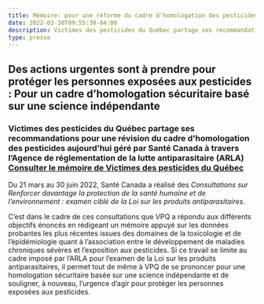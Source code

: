 ```yaml
---
title: Mémoire: pour une réforme du cadre d'homologation des pesticides au Canada qui protège la santé de toutes et de tous
date: 2022-03-30T09:55:38-04:00
description: Victimes des pesticides du Québec partage ses recommandations à Santé Canada - juin 2022
type: presse 
---
```


## **Des actions urgentes sont à prendre pour protéger les personnes exposées aux pesticides : Pour un cadre d’homologation sécuritaire basé sur une science indépendante** 


### Victimes des pesticides du Québec partage ses recommandations pour une révision du cadre d'homologation des pesticides aujourd’hui géré par Santé Canada à travers l’Agence de réglementation de la lutte antiparasitaire (ARLA) [Consulter le mémoire de Victimes des pesticides du Québec](LIEN)

Du 21 mars au 30 juin 2022, Santé Canada a réalisé des *Consultations sur Renforcer davantage la protection de la santé humaine et de l’environnement : examen ciblé de la Loi sur les produits antiparasitaires*. 

C’est dans le cadre de ces consultations que VPQ a répondu aux différents objectifs énoncés en rédigeant un mémoire appuyé sur les données probantes les plus récentes issues des domaines de la toxicologie et de l’épidémiologie quant à l’association entre le développement de maladies chroniques sévères et l’exposition aux pesticides. Si ce travail se limite au cadre imposé par l’ARLA pour l’examen de la Loi sur les produits antiparasitaires, il permet tout de même à VPQ de se prononcer pour une homologation sécuritaire basée sur une science indépendante et de souligner, à nouveau, l’urgence d’agir pour protéger les personnes exposées aux pesticides. 
